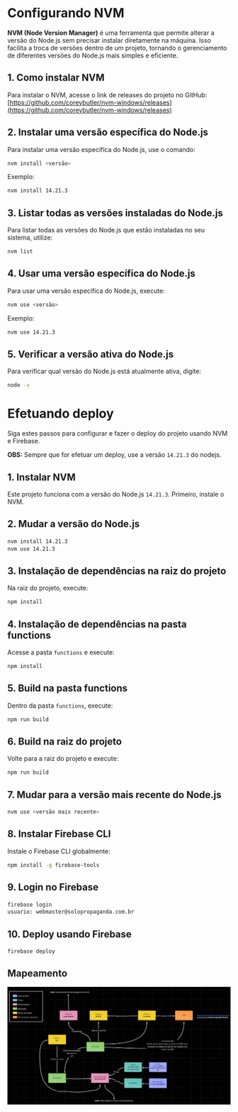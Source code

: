 # Configurando NVM

**NVM (Node Version Manager)** é uma ferramenta que permite alterar a versão do Node.js sem precisar instalar diretamente na máquina. Isso facilita a troca de versões dentro de um projeto, tornando o gerenciamento de diferentes versões do Node.js mais simples e eficiente.

## 1. Como instalar NVM

Para instalar o NVM, acesse o link de releases do projeto no GitHub:
[https://github.com/coreybutler/nvm-windows/releases](https://github.com/coreybutler/nvm-windows/releases)

## 2. Instalar uma versão específica do Node.js

Para instalar uma versão específica do Node.js, use o comando:

```bash
nvm install <versão>
```

Exemplo:

```bash
nvm install 14.21.3
```

## 3. Listar todas as versões instaladas do Node.js

Para listar todas as versões do Node.js que estão instaladas no seu sistema, utilize:

```bash
nvm list
```

## 4. Usar uma versão específica do Node.js

Para usar uma versão específica do Node.js, execute:

```bash
nvm use <versão>
```

Exemplo:

```bash
nvm use 14.21.3
```

## 5. Verificar a versão ativa do Node.js

Para verificar qual versão do Node.js está atualmente ativa, digite:

```bash
node -v
```

# Efetuando deploy

Siga estes passos para configurar e fazer o deploy do projeto usando NVM e Firebase.

**OBS:** Sempre que for efetuar um deploy, use a versão `14.21.3` do nodejs.


## 1. Instalar NVM
Este projeto funciona com a versão do Node.js `14.21.3`. Primeiro, instale o NVM.

## 2. Mudar a versão do Node.js
```bash
nvm install 14.21.3
nvm use 14.21.3
```

## 3. Instalação de dependências na raiz do projeto
Na raiz do projeto, execute:
```bash
npm install
```

## 4. Instalação de dependências na pasta functions
Acesse a pasta `functions` e execute:
```bash
npm install
```

## 5. Build na pasta functions
Dentro da pasta `functions`, execute:
```bash
npm run build
```

## 6. Build na raiz do projeto
Volte para a raiz do projeto e execute:
```bash
npm run build
```

## 7. Mudar para a versão mais recente do Node.js
```bash
nvm use <versão mais recente>
```

## 8. Instalar Firebase CLI
Instale o Firebase CLI globalmente:
```bash
npm install -g firebase-tools
```

## 9. Login no Firebase
```bash
firebase login
usuario: webmaster@solopropaganda.com.br
```

## 10. Deploy usando Firebase
```bash
firebase deploy
```

## Mapeamento
![Mapeamento](https://github.com/lognsoft/nextSim/blob/main/mapeamento.jpg?raw=true)

